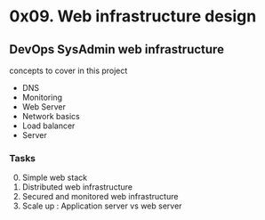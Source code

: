 # 0x09. Web infrastructure design

## DevOps  SysAdmin  web infrastructure
concepts to cover in this project
- DNS
- Monitoring
- Web Server
- Network basics
- Load balancer
- Server

### Tasks
0. Simple web stack
1. Distributed web infrastructure
2. Secured and monitored web infrastructure
3. Scale up : Application server vs web server
